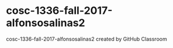 # cosc-1336-fall-2017-alfonsosalinas2
cosc-1336-fall-2017-alfonsosalinas2 created by GitHub Classroom
